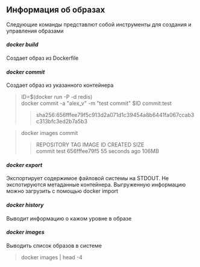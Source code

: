 ## Информация об образах
Следующие команды представлют собой инструменты для создания и управления образами

#### _docker build_    
Создает образ из Dockerfile

#### _docker commit_    
Создает образ из указанного контейнера
>ID=$(docker run -P -d redis)    
docker commit -a "alex_v" -m "test commit" $ID commit:test              
>>sha256:656fffee79f5c913d2a071d1c39454a8b6441fa067ccab3c313bfc3ed2b7a5b3

>docker images commit
>>REPOSITORY          TAG                 IMAGE ID            CREATED             SIZE      
commit              test                656fffee79f5        55 seconds ago      106MB

#### _docker export_      
Экспортирует содержимое файловой системы на STDOUT. Не экспотируются метаданные контейнера. Выгруженную информацию можно загрузить с помощью docker import
#### _docker history_    
Выводит информацию о кажом уровне в образе
#### _docker images_    
Выводить список образов в системе
> docker images |  head -4
